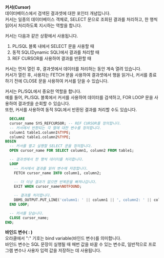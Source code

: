 **커서(Cursor)**  
데이터베이스에서 검색된 결과셋에 대한 포인터 개념입니다.  
커서는 일종의 데이터베이스 객체로, SELECT 문으로 조회된 결과를 처리하고, 한 행씩 읽어서 처리하도록 지시하는 역할을 합니다.

커서는 다음과 같은 상황에서 사용됩니다.

1. PL/SQL 블록 내에서 SELECT 문을 사용할 때
2. 동적 SQL(Dynamic SQL)에서 결과를 처리할 때
3. REF CURSOR를 사용하여 결과를 반환할 때

커서는 먼저 열린 후, 결과셋에서 데이터를 처리하는 동안 계속 열려 있습니다.<br>
커서가 열린 후, 사용자는 FETCH 문을 사용하여 결과셋에서 행을 읽거나, 커서를 종료하기 전에 CLOSE 문을 사용하여 커서를 닫을 수 있습니다.

커서는 PL/SQL에서 중요한 역할을 합니다.<br>
예를 들어, PL/SQL 블록에서 커서를 사용하여 데이터를 검색하고, FOR LOOP 문을 사용하여 결과셋을 순회할 수 있습니다.<br>
또한, 커서를 사용하여 동적 SQL에서 반환된 결과를 처리할 수도 있습니다.

```sql
  DECLARE
  cursor_name SYS_REFCURSOR; -- REF CURSOR를 정의합니다.
  -- 커서에서 반환되는 각 열에 대한 변수를 정의합니다.
  column1 table1.column1%TYPE;
  column2 table1.column2%TYPE;
BEGIN
  -- 커서를 열고 실행할 SELECT 문을 정의합니다.
  OPEN cursor_name FOR SELECT column1, column2 FROM table1;

  -- 결과셋에서 한 행씩 데이터를 처리합니다.
  LOOP
    -- 커서에서 결과를 읽어 변수에 저장합니다.
    FETCH cursor_name INTO column1, column2;
    
    -- 더 이상 결과가 없으면 반복문을 빠져나갑니다.
    EXIT WHEN cursor_name%NOTFOUND;

    -- 결과를 처리합니다.
    DBMS_OUTPUT.PUT_LINE('column1: ' || column1 || ', column2: ' || column2);
  END LOOP;

  -- 커서를 닫습니다.
  CLOSE cursor_name;
END;
```

**바인드 변수( : )**  
오라클에서 ":" 기호는 bind variable(바인드 변수)를 의미합니다.  
바인드 변수는 SQL 문장이 실행될 때 매번 값을 바꿀 수 있는 변수로, 일반적으로 프로그램 변수나 사용자 입력 값을 저장하는 데 사용됩니다.
